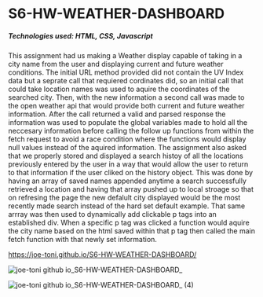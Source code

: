 # S6-HW-WEATHER-DASHBOARD
##### Technologies used: HTML, CSS, Javascript
This assignment had us making a Weather display capable of taking in a city name from the user and displaying current and future weather conditions. The initial URL method provided did not contain the UV Index data but a seprate call that requiered cordinates did, so an initial call that could take location names was used to aquire the coordinates of the searched city. Then, with the new information a second call was made to the open weather api that would provide both current and future weather information. After the call returned a valid and parsed response the information was used to populate the global variables made to hold all the neccesary information before calling the follow up functions from within the fetch request to avoid a race condition where the functions would display null values instead of the aquired information. The assignment also asked that we properly stored and displayed a search histoy of all the locations previously entered by the user in a way that would allow the user to return to that information if the user cliked on the history object. This was done by having an array of saved names appended anytime a search successfully retrieved a location and having that array pushed up to local stroage so that on refresing the page the new defalult city displayed would be the most recently made search instead of the hard set default example. That same arrray was then used to dynamically add clickable p tags into an established div. When a specific p tag was clicked a function would aquire the city name based on the html saved within that p tag then called the main fetch function with that newly set information.

https://joe-toni.github.io/S6-HW-WEATHER-DASHBOARD/

![joe-toni github io_S6-HW-WEATHER-DASHBOARD_](https://user-images.githubusercontent.com/84884625/139778050-8d628f1c-51bc-4506-9e3a-1e7e87aef782.png)

![joe-toni github io_S6-HW-WEATHER-DASHBOARD_ (4)](https://user-images.githubusercontent.com/84884625/139778084-039071e8-6ff1-4b54-b3e0-0c30223dacb9.png)
